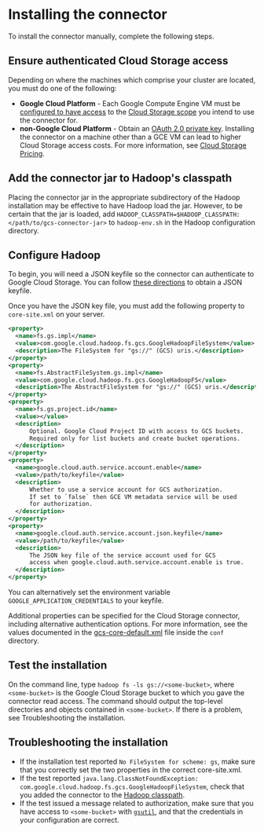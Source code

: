 # Installing the connector

To install the connector manually, complete the following steps.

## Ensure authenticated Cloud Storage access

Depending on where the machines which comprise your cluster are located, you
must do one of the following:

*   **Google Cloud Platform** - Each Google Compute Engine VM must be
    [configured to have access](https://cloud.google.com/compute/docs/authentication#using)
    to the
    [Cloud Storage scope](https://cloud.google.com/storage/docs/authentication#oauth)
    you intend to use the connector for.
*   **non-Google Cloud Platform** - Obtain an
    [OAuth 2.0 private key](https://cloud.google.com/storage/docs/authentication#generating-a-private-key).
    Installing the connector on a machine other than a GCE VM can lead to higher
    Cloud Storage access costs. For more information, see
    [Cloud Storage Pricing](https://cloud.google.com/storage/pricing).

## Add the connector jar to Hadoop's classpath

Placing the connector jar in the appropriate subdirectory of the Hadoop
installation may be effective to have Hadoop load the jar. However, to be
certain that the jar is loaded, add
`HADOOP_CLASSPATH=$HADOOP_CLASSPATH:</path/to/gcs-connector-jar>` to
`hadoop-env.sh` in the Hadoop configuration directory.

## Configure Hadoop

To begin, you will need a JSON keyfile so the connector can authenticate to
Google Cloud Storage. You can follow
[these directions](https://cloud.google.com/storage/docs/authentication#service_accounts)
to obtain a JSON keyfile.

Once you have the JSON key file, you must add the following property to
`core-site.xml` on your server.

```xml
<property>
  <name>fs.gs.impl</name>
  <value>com.google.cloud.hadoop.fs.gcs.GoogleHadoopFileSystem</value>
  <description>The FileSystem for "gs://" (GCS) uris.</description>
</property>
<property>
  <name>fs.AbstractFileSystem.gs.impl</name>
  <value>com.google.cloud.hadoop.fs.gcs.GoogleHadoopFS</value>
  <description>The AbstractFileSystem for "gs://" (GCS) uris.</description>
</property>
<property>
  <name>fs.gs.project.id</name>
  <value></value>
  <description>
      Optional. Google Cloud Project ID with access to GCS buckets.
      Required only for list buckets and create bucket operations.
  </description>
</property>
<property>
  <name>google.cloud.auth.service.account.enable</name>
  <value>/path/to/keyfile</value>
  <description>
      Whether to use a service account for GCS authorization.
      If set to `false` then GCE VM metadata service will be used
      for authorization.
  </description>
</property>
<property>
  <name>google.cloud.auth.service.account.json.keyfile</name>
  <value>/path/to/keyfile</value>
  <description>
      The JSON key file of the service account used for GCS
      access when google.cloud.auth.service.account.enable is true.
  </description>
</property>
```

You can alternatively set the environment variable
`GOOGLE_APPLICATION_CREDENTIALS` to your keyfile.

Additional properties can be specified for the Cloud Storage connector,
including alternative authentication options. For more information, see the
values documented in the [gcs-core-default.xml](/gcs/conf/gcs-core-default.xml)
file inside the `conf` directory.

## Test the installation

On the command line, type `hadoop fs -ls gs://<some-bucket>`, where
`<some-bucket>` is the Google Cloud Storage bucket to which you gave the
connector read access. The command should output the top-level directories and
objects contained in `<some-bucket>`. If there is a problem, see Troubleshooting
the installation.

## Troubleshooting the installation

*   If the installation test reported `No FileSystem for scheme: gs`, make sure
    that you correctly set the two properties in the correct core-site.xml.
*   If the test reported `java.lang.ClassNotFoundException:
    com.google.cloud.hadoop.fs.gcs.GoogleHadoopFileSystem`, check that you added
    the connector to the
    [Hadoop classpath](https://cloud.google.com/hadoop/google-cloud-storage-connector#classpath).
*   If the test issued a message related to authorization, make sure that you
    have access to `<some-bucket>` with
    [`gsutil`](https://cloud.google.com/storage/docs/gsutil), and that the
    credentials in your configuration are correct.
